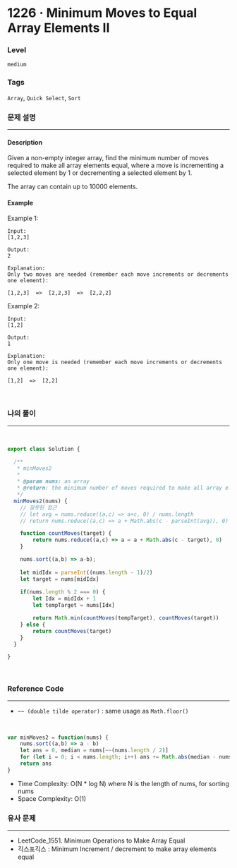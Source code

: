 1226 · Minimum Moves to Equal Array Elements II
===
### Level
`medium`

### Tags
`Array`,
`Quick Select`,
`Sort`

### 문제 설명
---
#### Description
Given a non-empty integer array, find the minimum number of moves required to make all array elements equal, where a move is incrementing a selected element by 1 or decrementing a selected element by 1.

The array can contain up to 10000 elements.
#### Example
Example 1:
```
Input:
[1,2,3]

Output:
2

Explanation:
Only two moves are needed (remember each move increments or decrements one element):

[1,2,3]  =>  [2,2,3]  =>  [2,2,2]
```
Example 2:
```
Input:
[1,2]

Output:
1

Explanation:
Only one move is needed (remember each move increments or decrements one element):

[1,2]  =>  [2,2]
```
<br>

### 나의 풀이
---
<br>

```js
export class Solution {

  /**
   * minMoves2
   *
   * @param nums: an array
   * @return: the minimum number of moves required to make all array elements equal
   */
  minMoves2(nums) {
    // 잘못된 접근
    // let avg = nums.reduce((a,c) => a+c, 0) / nums.length
    // return nums.reduce((a,c) => a + Math.abs(c - parseInt(avg)), 0)

    function countMoves(target) {
        return nums.reduce((a,c) => a = a + Math.abs(c - target), 0)
    }

    nums.sort((a,b) => a-b);
    
    let midIdx = parseInt((nums.length - 1)/2)
    let target = nums[midIdx]
    
    if(nums.length % 2 === 0) {
        let Idx = midIdx + 1
        let tempTarget = nums[Idx]

        return Math.min(countMoves(tempTarget), countMoves(target))
    } else {
        return countMoves(target)
    }
  }

}
```
<br>

### Reference Code
---
- `~~ (double tilde operator)` : same usage as `Math.floor()`
<br>

```js
var minMoves2 = function(nums) {
    nums.sort((a,b) => a - b)
    let ans = 0, median = nums[~~(nums.length / 2)]
    for (let i = 0; i < nums.length; i++) ans += Math.abs(median - nums[i])
    return ans
}
```
- Time Complexity: O(N * log N) where N is the length of nums, for sorting nums
- Space Complexity: O(1)

### 유사 문제
---
- LeetCode_1551. Minimum Operations to Make Array Equal [](https://leetcode.com/problems/minimum-operations-to-make-array-equal/)
- 긱스포긱스 : Minimum Increment / decrement to make array elements equal
<br>
